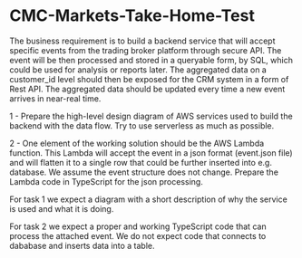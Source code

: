 # CMC-Markets-Take-Home-Test

The business requirement is to build a backend service that will accept specific events from the trading broker platform through secure API. The event will be then processed and stored in a queryable form, by SQL, which could be used for analysis or reports later. The aggregated data on a customer_id level should then be exposed for the CRM system in a form of Rest API. The aggregated data should be updated every time a new event arrives in near-real time.

1 - Prepare the high-level design diagram of AWS services used to build the backend with the data flow. Try to use serverless as much as possible.

2 - One element of the working solution should be the AWS Lambda function. This Lambda will accept the event in a json format (event.json file)  and will flatten it to a single row that could be further inserted into e.g. database.  We assume the event structure does not change. Prepare the Lambda code in TypeScript for the json processing.

For task 1 we expect a diagram with a short description of why the service is used and what it is doing.

For task 2 we expect a proper and working TypeScript code that can process the attached event. We do not expect code that connects to dababase and inserts data into a table.


